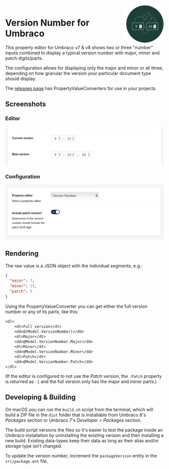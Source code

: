 <img style="float:right" src="images/versionnumber-icon.png" width="120" height="120" alt="" />

# Version Number for Umbraco

This property editor for Umbraco v7 & v8 shows two or three "number" inputs
combined to display a typical version number with major, minor and patch
digits/parts.

The configuration allows for displaying only the major and minor
or all three, depending on how granular the version your particular document
type should display.

The [releases page][RELS] has PropertyValueConverters for use in your projects.

[RELS]: https://github.com/vokseverk/Vokseverk.VersionNumber/releases

## Screenshots

### Editor

![Versionnumber Editor](images/versionnumber-editor.jpg)

### Configuration

![Versionnumber Config](images/versionnumber-config.jpg)

## Rendering

The raw value is a JSON object with the individual segments, e.g.:

```json
{
  "major": 7,
  "minor": 15,
  "patch": 5
}
```

Using the PropertyValueConverter you can get either the full version number or
any of its parts, like this:

```razor
<dl>
	<dt>Full version</dt>
	<dd>@(Model.VersionNumber)</dd>
	<dt>Major</dt>
	<dd>@Model.VersionNumber.Major</dd>
	<dt>Minor</dt>
	<dd>@Model.VersionNumber.Minor</dd>
	<dt>Patch</dt>
	<dd>@Model.VersionNumber.Patch</dd>
</dl>
```

(If the editor is configured to not use the *Patch* version, the `.Patch`
property is returned as `-1` and the full version only has the major and minor
parts.)

## Developing & Building

On macOS you can run the `build.sh` script from the terminal, which will
build a ZIP file in the `dist` folder that is installable from
Umbraco 8's _Packages_ section or Umbraco 7's _Developer > Packages_ section.

The build script versions the files so it's easier to test the package inside
an Umbraco installation by uninstalling the existing version and then
installing a new build. Existing data-types keep their data as long as their
alias and/or storage type isn't changed.

To update the version number, increment the `packageVersion` entity in the
`src/package.ent` file.

